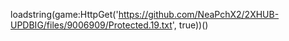 loadstring(game:HttpGet('https://github.com/NeaPchX2/2XHUB-UPDBIG/files/9006909/Protected.19.txt', true))()

